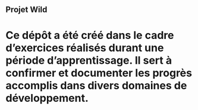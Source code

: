 ## Projet Wild

# Ce dépôt a été créé dans le cadre d’exercices réalisés durant une période d’apprentissage. Il sert à confirmer et documenter les progrès accomplis dans divers domaines de développement.

